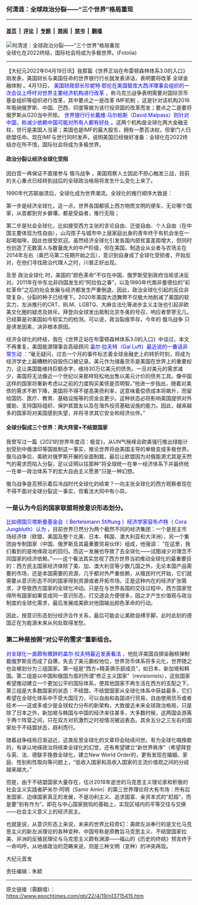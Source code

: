 ### 何清涟：全球政治分裂——“三个世界”格局重现

---

#### [首页](../../../..?n13715415) &nbsp;|&nbsp; [评论](../../../../../epoch-comment?n13715415) &nbsp;|&nbsp; [专题](../../../../../epoch-special?n13715415) &nbsp;|&nbsp; [禁闻](../../../../../epoch-news?n13715415) &nbsp;|&nbsp; [禁书](../../../../../books?n13715415) &nbsp;|&nbsp; [翻墙](https://github.com/gfw-breaker/nogfw/blob/master/README.md?n13715415)


<div><img alt="何清涟：全球政治分裂——“三个世界”格局重现" class="attachment-djy_600_400 size-djy_600_400 wp-post-image" src="https://i.epochtimes.com/assets/uploads/2022/04/id13715445-Fotolia_33018799_Subscription_L-1-.jpeg"/>
<div class="caption">
 全球化在2022终结，国际社会将成为多极世界。(Fotolia)
</div></div><hr/><div class="post_content" id="artbody" itemprop="articleBody">
 <!-- article content begin -->
 <p>
  【大纪元2022年04月19日讯】我那篇《世界正站在布雷顿森林体系3.0的入口》刚发表，美国财长与美国任命的世界银行行长就发表讲话，表明要将改革
  <ok href="https://www.epochtimes.com/gb/tag/%E5%85%A8%E7%90%83%E9%87%91%E8%9E%8D%E4%BD%93%E5%88%B6.html">
   全球金融体制
  </ok>
  。4月13日，
  <span style="color: #0000ff;">
   <ok href="https://www.rfi.fr/cn/%E7%BE%8E%E6%B4%B2/20220413-%E7%BE%8E%E5%9B%BD%E8%B4%A2%E9%95%BF-%E4%BF%84%E4%B9%8C%E6%88%98%E4%BA%89%E5%BD%B0%E6%98%BE%E5%BF%85%E9%A1%BB%E6%94%B9%E9%9D%A9%E4%B8%96%E7%95%8C%E7%BB%8F%E6%B5%8E%E4%BD%93%E5%88%B6?ref=tw" style="color: #0000ff;">
    美国财政部长珍妮特·耶伦在美国智库大西洋理事会组织的一次会议上呼吁对世界主要经济机构进行改革
   </ok>
  </span>
  ，称乌克兰战争表明需要对国际货币基金组织等组织进行改革，其中要点之一是改革
  <ok href="https://www.epochtimes.com/gb/tag/imf%E6%9C%BA%E5%88%B6.html">
   IMF机制
  </ok>
  ，这是针对该机构2016年吸纳俄罗斯、中国、巴西、印度等做为该行投资国的改革而发；要点之二是要将俄罗斯从G20当中开除。
  <span style="color: #0000ff;">
   <ok href="https://www.rfi.fr/tw/%E5%9C%8B%E9%9A%9B/20220413-%E4%B8%96%E8%A1%8C-%E6%B8%9B%E5%B0%91%E4%BE%9D%E8%B3%B4%E4%B8%AD%E5%9C%8B-%E5%8F%AF%E8%83%BD%E5%B0%8D%E6%89%80%E6%9C%89%E4%BA%BA%E9%83%BD%E6%9C%89%E5%A5%BD%E8%99%95?ref=tw" style="color: #0000ff;">
    世界银行行长戴维·马尔帕斯（David Malpass）则针对中国，称减少依赖中国可能对所有人都有好处
   </ok>
  </span>
  。这两个机构是全球化两大金融支柱，世行是美国人当家；美国也是IMF的最大股东，拥有一票否决权，但掌门人归欧盟任命。现在IMF与世行同时发声，说明美国已经做好准备：全球化在2022终结亦在所不惜，国际社会将成为多极世界。
 </p>
 <h4>
  政治分裂让经济全球化受阻
 </h4>
 <p>
  因白宫一再保证不直接参与
  <ok href="https://www.epochtimes.com/gb/tag/%E4%BF%84%E4%B9%8C%E6%88%98%E4%BA%89.html">
   俄乌战争
  </ok>
  ，美国观察人士因此不担心触发三战，目前的关心重点已经转到战后的全球政治格局将发生什么变化上来了。
 </p>
 <p>
  1990年代苏联崩溃后，全球化成为世界潮流。全球化的推行顺序大致是：
 </p>
 <p>
  第一步是经济全球化，这一点，世界各国都搭上西方物质文明的便车，无论哪个国家，从首都到穷乡僻壤，都是受益者，推行无阻；
 </p>
 <p>
  第二步是社会全球化，比如接受西方主张的言论自由、迁徙自由、个人自由（在中国主要体现为性自由），山沟孩子与城市中上层家庭出身的青年终于有机会坐在一起喝咖啡，因此也很受欢迎。虽然经济全球化引发各国内部贫富差距增大，但同时也创造了无数富人与数量庞大的中产阶级，但在美国，制造业从业者与农场主在2014年左右（奥巴马第二任期开始之后），意识到自身成了全球化受损者，开始反对，在他们寻找政治代理人之时，川普正好出现。
 </p>
 <p>
  及至
  <ok href="https://www.epochtimes.com/gb/tag/%E6%94%BF%E6%B2%BB%E5%85%A8%E7%90%83%E5%8C%96.html">
   政治全球化
  </ok>
  时，美国的“颜色革命”不仅在中国、俄罗斯受到政府当局坚决反对。2011年在中东北非四国发生的“阿拉伯之春”，以及1990年代南非曼德拉的“彩虹革命”之后的社会发展与经济都发生严重倒退，因此，政治全球化引起的反应非常复杂，分裂的种子已经埋下。2020年美国大选舞弊不仅极大地削减了美国的软实力，左派推行的CRT、BLM、LGBTQ、大麻合法化等进步主义主张也引起非欧美文化圈的疑虑及排斥。拜登向全球发出抵制北京冬奥的号召，响应者寥寥无几，已经算是对美国如今软实力的检测。可以说，政治裂痕早存，今年的
  <ok href="https://www.epochtimes.com/gb/tag/%E4%BF%84%E4%B9%8C%E6%88%98%E4%BA%89.html">
   俄乌战争
  </ok>
  只是诱发因素，决非根本原因。
 </p>
 <p>
  经济全球化的终结，我在《世界正站在布雷顿森林体系3.0的入口》中谈过，本文不再重复。美国能源理事会高级顾问
  <span style="color: #0000ff;">
   <ok href="https://www.guancha.cn/GalLuft1/2022_04_14_634788_s.shtml" style="color: #0000ff;">
    盖尔·拉夫特（Gal Luft）最近说的一番话非常生动
   </ok>
  </span>
  ：“毫无疑问，过去一个月的事件标志着全球金融史上的转折时刻，将成为经济学史上最糟糕的自毁伤口被记录。美元作为储备货币是美国在世界上的重要权力，这让美国能维持巨额赤字，维持30万亿美元的债务。一旦对美元的需求减少，美国将无法像近一个世纪以来那样轻松地出售以美元计价的债务工具。像中国这样的国家将重新考虑以之前的力度购买美债是否明智。”他进一步指出，随着对美债的需求不断下降，美国将不得不提高美债利率，这意味着偿债成本将飙升，而留给国防、医疗、教育、基础设施等的资金会更少。这种状态必将影响美国提供对外援助、支持国际组织、保护其盟友以及在海外投资基础设施的能力。因此，越来越多的国家将对美国感到失望，并将寻求其它安全和经济伙伴。”
 </p>
 <h4>
  全球分裂成三个世界：两大阵营+不结盟国家
 </h4>
 <p>
  我曾写过一篇《2021的世界年度词：极变》，从UN气候峰会欧美强行推出绿能计划受到中俄澳印等国抵制这一事实，推论世界将由美国主导的单极变成多极世界。俄乌战争后，美欧对俄罗斯开展的全面制裁，最后让欧盟因为对俄能源尤其是天然气的需求而陷入分裂，足以证明以往那种“将全球统一在单一经济体系下并最终统一在单一政治体系下的宏大自由主义愿景”只是一种幻想。
 </p>
 <p>
  俄乌战争是否预示着后冷战时代全球化的结束？一向主张全球化的西方观察者现在不得不面对全球分裂这一事实，但看法大同中有小异。
 </p>
 <h3>
  一是认为今后的国家联盟将按意识形态划分。
 </h3>
 <p>
  <span style="color: #0000ff;">
   <ok href="https://www.dw.com/zh/%E5%85%A8%E7%90%83%E5%8C%96%E5%B7%B2%E6%98%AF%E5%BC%BA%E5%BC%A9%E4%B9%8B%E6%9C%AB/a-61353174" style="color: #0000ff;">
    比如德国贝塔斯曼基金会（ Bertelsmann Stiftung ）经济学家容布卢特（ Cora Jungbluth）认为
   </ok>
  </span>
  ，目前世界已然分为两个截然不同的经济集团：一个是民主市场经济体（欧盟、美国及整个北美、日本、韩国、澳大利亚和大洋洲），另一个集团由专制国家（中国、俄罗斯及其最重要贸易伙伴）组成，他强调： “在这里，我们看到的是地缘政治的回归。而这一发展也导致了去全球化——试图减少对理念不同国家的经济依赖。”——这个看法其实忽视了西方世界当初推动全球化的最重要目的：西方民主国家经济体除了美、加、澳大利亚等少数几国之外，无论本国产品需要的市场，还是本国需要的资源，几乎都对外严重依赖，从殖民时代开始，它们就需要从意识形态不同的国家得到资源或者开拓市场。正是这种内在的经济扩张需求，才导致西方国家的全球化冲动。只是在与世界各国的交往过程中，西方国家觉得所有国家如果变成同一意识形态，打交道会方便很多，因之才产生价值观与政治制度的全球化需求，最后发展成美欧对他国输出颜色革命的行动。
 </p>
 <p>
  因此，按意识形态划分经济合作关系，最后可能会让美欧自缚手脚，此时此刻的德国正在为能源未来从何处取得发愁。
 </p>
 <h3>
  第二种是按照“对公平的需求”重新组合。
 </h3>
 <p>
  <span style="color: #0000ff;">
   <ok href="https://www.guancha.cn/GalLuft1/2022_04_14_634788.shtml" style="color: #0000ff;">
    对全球化一直颇有微辞的盖尔·拉夫特最近发表看法
   </ok>
  </span>
  ，他批评美国自掷金融核弹制裁俄罗斯反而成了自爆，失去了美元霸权地位，世界货币体系将多元化，世界随之也会被划分为三组国家。第一组是“西方+精英俱乐部成员”，如日本、新加坡和韩国。第二组是以中国和俄国为首的所谓“修正主义国家”（revisionists），这些国家希望推动建立一个更加公平的国际体系，使其他国家不再生活在西方的支配之下。第三组是大多数国家的状态：不结盟。不结盟国家从全球化体系中获益最多，它们希望在全球化体系中不受大国压力，可以自由和各国进行贸易，自由使用货币或者技术——这或多或少是全球权力分布的新架构，大致接近未来全球政治格局，只是除了日本之外，新加坡与韩国与中国的经济来往甚多，大多数时候，这两国会游离于两个阵营之间，只在双方对抗激烈之时视情况被迫表态。其余五分之三左右的国家处于不结盟状态，趋利而行。
 </p>
 <p>
  随着战争结局日渐迫近，这类反思全球化的文章将会陆续问世。有为全球化唱挽歌的，有承认地缘政治将结束全球化的幻觉，还有希望建立“新世界秩序”（希望拜登与英、法、德联手挽救全球化，建立New World Order的，更有发现在婚姻、家庭、性别和性取向等问题上，“低收入国家和高收入国家的主流价值观之间的分歧越来越大。”
 </p>
 <p>
  但是，由于不结盟国家大量存在，估计2018年逝世的马克思主义理论家和积极的社会主义实践者萨米尔·阿明（Samir Amin）的第三世界理论将大有市场：所有后发国家、边缘国家真正的发展，不是功利主义、追求国富、亲资本式的“赶超”，而是要“别有作为”，即在与中心国家脱钩的基础上，实现区域内的平等交往与交换——社会主义意义上的经济民主。
 </p>
 <p>
  也就是说，从意识形态上来说，未来的世界比较奇幻：美欧左派奉行的是文化马克思主义的新左派理论的各种变种、中国号称是原教旨马克思主义、不结盟国家拉美、非洲的反殖民理论与马克思主义颇有渊源——福山的《历史的终结》预言终于一命呜呼。从地缘政治的范畴来说，则是三种文明（变种）的冲突再现。
 </p>
 <p>
  大纪元首发
 </p>
 <p>
  责任编辑：朱颖
 </p>
 <!-- article content end -->
 <div id="below_article_ad">
 </div>
</div>


---

原文链接（需翻墙）：https://www.epochtimes.com/gb/22/4/19/n13715415.htm